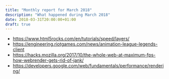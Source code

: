 ```yaml
---
title: "Monthly report for March 2018"
description: "What happened during March 2018"
date: 2018-03-31T20:00:00+01:00
draft: true
---
```


- https://www.html5rocks.com/en/tutorials/speed/layers/
- https://engineering.riotgames.com/news/animation-league-legends-client
- https://hacks.mozilla.org/2017/10/the-whole-web-at-maximum-fps-how-webrender-gets-rid-of-jank/
- https://developers.google.com/web/fundamentals/performance/rendering/
